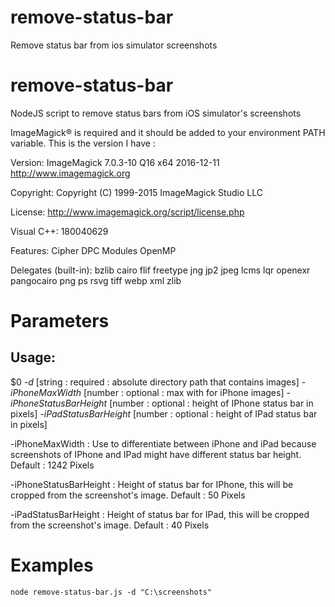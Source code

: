 # remove-status-bar
Remove status bar from ios simulator screenshots

remove-status-bar
========
NodeJS script to remove status bars from iOS simulator's screenshots

ImageMagick® is required and it should be added to your environment PATH variable. This is the version I have :

Version: ImageMagick 7.0.3-10 Q16 x64 2016-12-11 http://www.imagemagick.org

Copyright: Copyright (C) 1999-2015 ImageMagick Studio LLC

License: http://www.imagemagick.org/script/license.php

Visual C++: 180040629

Features: Cipher DPC Modules OpenMP

Delegates (built-in): bzlib cairo flif freetype jng jp2 jpeg lcms lqr openexr pangocairo png ps rsvg tiff webp xml zlib


Parameters
========
Usage:
-------------------------------------------------------------------
$0 *-d* [string : required : absolute directory path that contains images] *-iPhoneMaxWidth* [number : optional : max with for iPhone images] *-iPhoneStatusBarHeight* [number : optional : height of IPhone status bar in pixels] *-iPadStatusBarHeight* [number : optional : height of IPad status bar in pixels]

-iPhoneMaxWidth : Use to differentiate between iPhone and iPad because screenshots of IPhone and IPad might have different status bar height. Default : 1242 Pixels

-iPhoneStatusBarHeight : Height of status bar for IPhone, this will be cropped from the screenshot's image. Default : 50 Pixels

-iPadStatusBarHeight : Height of status bar for IPad, this will be cropped from the screenshot's image. Default : 40 Pixels

Examples
========
```
node remove-status-bar.js -d "C:\screenshots"
```









